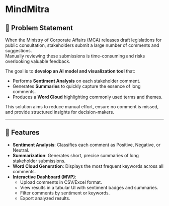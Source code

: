 # MindMitra
## 📌 Problem Statement
When the Ministry of Corporate Affairs (MCA) releases draft legislations for public consultation, stakeholders submit a large number of comments and suggestions.  
Manually reviewing these submissions is time-consuming and risks overlooking valuable feedback.  

The goal is to **develop an AI model and visualization tool** that:
- Performs **Sentiment Analysis** on each stakeholder comment.
- Generates **Summaries** to quickly capture the essence of long comments.
- Produces a **Word Cloud** highlighting commonly used terms and themes.  

This solution aims to reduce manual effort, ensure no comment is missed, and provide structured insights for decision-makers.

---

## 🎯 Features
- **Sentiment Analysis**: Classifies each comment as Positive, Negative, or Neutral.  
- **Summarization**: Generates short, precise summaries of long stakeholder submissions.  
- **Word Cloud Generation**: Displays the most frequent keywords across all comments.  
- **Interactive Dashboard (MVP)**:
  - Upload comments in CSV/Excel format.
  - View results in a tabular UI with sentiment badges and summaries.
  - Filter comments by sentiment or keywords.
  - Export analyzed results.  
